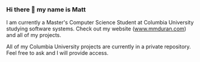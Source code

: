 ### Hi there 👋 my name is Matt

I am currently a Master's Computer Science Student at Columbia University studying software systems. Check out my website (www.mmduran.com) and all of my projects.

All of my Columbia University projects are currently in a private repository. Feel free to ask and I will provide access.
<!--
**Matt20D/Matt20D** is a ✨ _special_ ✨ repository because its `README.md` (this file) appears on your GitHub profile.

Here are some ideas to get you started:

- 🔭 I’m currently working on ...
- 🌱 I’m currently learning ...
- 👯 I’m looking to collaborate on ...
- 🤔 I’m looking for help with ...
- 💬 Ask me about ...
- 📫 How to reach me: ...
- 😄 Pronouns: ...
- ⚡ Fun fact: ...
-->

